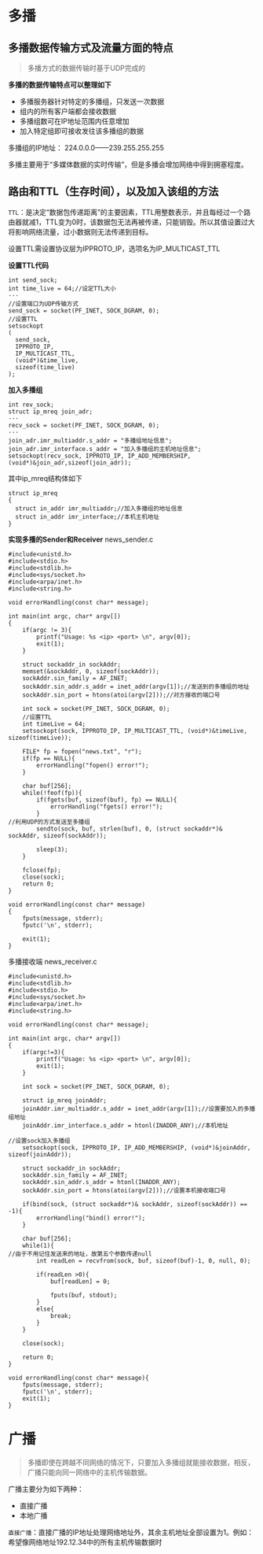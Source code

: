 # 多播
## 多播数据传输方式及流量方面的特点
> 多播方式的数据传输时基于UDP完成的

**多播的数据传输特点可以整理如下**
- 多播服务器针对特定的多播组，只发送一次数据
- 组内的所有客户端都会接收数据
- 多播组数可在IP地址范围内任意增加
- 加入特定组即可接收发往该多播组的数据

多播组的IP地址：
224.0.0.0——239.255.255.255

多播主要用于“多媒体数据的实时传输”，但是多播会增加网络中得到拥塞程度。

## 路由和TTL（生存时间），以及加入该组的方法

`TTL`：是决定“数据包传递距离”的主要因素，TTL用整数表示，并且每经过一个路由器就减1，TTL变为0时，该数据包无法再被传递，只能销毁。所以其值设置过大将影响网络流量，过小数据则无法传递到目标。

设置TTL需设置协议层为IPPROTO_IP，选项名为IP_MULTICAST_TTL

**设置TTL代码**
```
int send_sock;
int time_live = 64;//设定TTL大小
···
//设置端口为UDP传输方式
send_sock = socket(PF_INET, SOCK_DGRAM, 0);
//设置TTL
setsockopt
(
  send_sock, 
  IPPROTO_IP, 
  IP_MULTICAST_TTL, 
  (void*)&time_live, 
  sizeof(time_live)
);
```
**加入多播组**
```
int rev_sock;
struct ip_mreq join_adr;
···
recv_sock = socket(PF_INET, SOCK_DGRAM, 0);
···
join_adr.imr_multiaddr.s_addr = "多播组地址信息";
join_adr.imr_interface.s_addr = "加入多播组的主机地址信息";
setsockopt(recv_sock, IPPROTO_IP, IP_ADD_MEMBERSHIP, (void*)&join_adr,sizeof(join_adr));
```
其中ip_mreq结构体如下
```
struct ip_mreq
{
  struct in_addr imr_multiaddr;//加入多播组的地址信息
  struct in_addr imr_interface;//本机主机地址
}
```

**实现多播的Sender和Receiver**
news_sender.c
```
#include<unistd.h>
#include<stdio.h>
#include<stdlib.h>
#include<sys/socket.h>
#include<arpa/inet.h>
#include<string.h>

void errorHandling(const char* message);

int main(int argc, char* argv[])
{
    if(argc != 3){
        printf("Usage: %s <ip> <port> \n", argv[0]);
        exit(1);
    }

    struct sockaddr_in sockAddr;
    memset(&sockAddr, 0, sizeof(sockAddr));
    sockAddr.sin_family = AF_INET;
    sockAddr.sin_addr.s_addr = inet_addr(argv[1]);//发送到的多播组的地址
    sockAddr.sin_port = htons(atoi(argv[2]));//对方接收的端口号

    int sock = socket(PF_INET, SOCK_DGRAM, 0);
    //设置TTL
    int timeLive = 64;
    setsockopt(sock, IPPROTO_IP, IP_MULTICAST_TTL, (void*)&timeLive, sizeof(timeLive));

    FILE* fp = fopen("news.txt", "r");
    if(fp == NULL){
        errorHandling("fopen() error!");
    }

    char buf[256];
    while(!feof(fp)){
        if(fgets(buf, sizeof(buf), fp) == NULL){
            errorHandling("fgets() error!");
        }
//利用UDP的方式发送至多播组
        sendto(sock, buf, strlen(buf), 0, (struct sockaddr*)& sockAddr, sizeof(sockAddr));

        sleep(3);
    }

    fclose(fp);
    close(sock);
    return 0;
}

void errorHandling(const char* message)
{
    fputs(message, stderr);
    fputc('\n', stderr);

    exit(1);
}
```

多播接收端
news_receiver.c
```
#include<unistd.h>
#include<stdlib.h>
#include<stdio.h>
#include<sys/socket.h>
#include<arpa/inet.h>
#include<string.h>

void errorHandling(const char* message);

int main(int argc, char* argv[])
{
    if(argc!=3){
        printf("Usage: %s <ip> <port> \n", argv[0]);
        exit(1);
    }

    int sock = socket(PF_INET, SOCK_DGRAM, 0);

    struct ip_mreq joinAddr;
    joinAddr.imr_multiaddr.s_addr = inet_addr(argv[1]);//设置要加入的多播组地址
    joinAddr.imr_interface.s_addr = htonl(INADDR_ANY);//本机地址

//设置sock加入多播组
    setsockopt(sock, IPPROTO_IP, IP_ADD_MEMBERSHIP, (void*)&joinAddr, sizeof(joinAddr));

    struct sockaddr_in sockAddr;
    sockAddr.sin_family = AF_INET;
    sockAddr.sin_addr.s_addr = htonl(INADDR_ANY);
    sockAddr.sin_port = htons(atoi(argv[2]));//设置本机接收端口号

    if(bind(sock, (struct sockaddr*)& sockAddr, sizeof(sockAddr)) == -1){
        errorHandling("bind() error!");
    }

    char buf[256];
    while(1){
//由于不用记住发送来的地址，故第五个参数传递null
        int readLen = recvfrom(sock, buf, sizeof(buf)-1, 0, null, 0);

        if(readLen >0){
            buf[readLen] = 0;

            fputs(buf, stdout);
        }
        else{
            break;
        }
    }

    close(sock);

    return 0;
}

void errorHandling(const char* message){
    fputs(message, stderr);
    fputc('\n', stderr);
    exit(1);
}
```
# 广播
> 多播即使在跨越不同网络的情况下，只要加入多播组就能接收数据，相反，广播只能向同一网络中的主机传输数据。

广播主要分为如下两种：
- 直接广播
- 本地广播

`直接广播`：直接广播的IP地址处理网络地址外，其余主机地址全部设置为1。例如：希望像网络地址192.12.34中的所有主机传输数据时